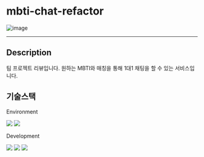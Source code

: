 # mbti-chat-refactor
![image](https://user-images.githubusercontent.com/111469930/235820575-9e9d843b-9683-4986-a28b-da608543d2eb.png)

---

## Description
팀 프로젝트 리뷰입니다.
원하는 MBTI와 매칭을 통해 1대1 채팅을 할 수 있는 서비스입니다.

## 기술스택 
Environment
<div>
  <img src="https://img.shields.io/badge/github-181717?style=for-the-badge&logo=github&logoColor=white">
  <img src="https://img.shields.io/badge/git-F05032?style=for-the-badge&logo=git&logoColor=white">
</div>

Development
<div>
  <img src="https://img.shields.io/badge/java-007396?style=for-the-badge&logo=java&logoColor=white">
  <img src="https://img.shields.io/badge/springboot-6DB33F?style=for-the-badge&logo=springboot&logoColor=white">
  <img src="https://img.shields.io/badge/mysql-4479A1?style=for-the-badge&logo=mysql&logoColor=white">
</div>


